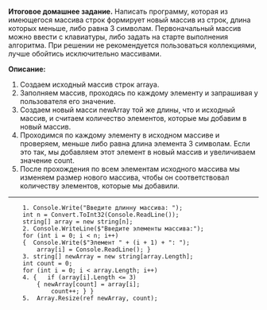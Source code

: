 **Итоговое домашнее задание.**
Написать программу, которая из имеющегося массива строк формирует новый массив из строк, длина которых меньше, либо равна 3 символам. Первоначальный массив можно ввести с клавиатуры, либо задать на старте выполнения алгоритма. При решении не рекомендуется пользоваться коллекциями, лучше обойтись исключительно массивами.

**Описание:**
1. Cоздаем исходный массив строк arrayа. 
2. Заполняем массив, проходясь по каждому элементу и запрашивая у пользователя его значение. 
3. Создаем новый масси newArray той же длины, что и исходный массив, и считаем количество элементов, которые мы добавим в новый массив.
4. Проходимся по каждому элементу в исходном массиве и проверяем, меньше либо равна длина элемента 3 символам. Если это так, мы добавляем этот элемент в новый массив и увеличиваем значение count.
5. После прохождения по всем элементам исходного массива мы изменяем размер нового массива, чтобы он соответствовал количеству элементов, которые мы добавили. 



_________________________________________________________________________________
        1. Console.Write("Введите длинну массива: ");
        int n = Convert.ToInt32(Console.ReadLine());
        string[] array = new string[n];
        2. Console.WriteLine($"Введите элементы массива:");
        for (int i = 0; i < n; i++)
        {  Console.Write($"Элемент " + (i + 1) + ": ");
            array[i] = Console.ReadLine(); }
        3. string[] newArray = new string[array.Length];
        int count = 0;
        for (int i = 0; i < array.Length; i++)
        4. {   if (array[i].Length <= 3)
            { newArray[count] = array[i];
                count++; } }
        5.  Array.Resize(ref newArray, count);

